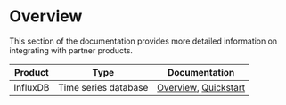 # Overview

This section of the documentation provides more detailed information on integrating with partner products.

| Product| Type | Documentation |
|----|----|----|
| InfluxDB | Time series database | [Overview](./influxdb/overview.md), [Quickstart](./influxdb/quickstart.md) |

